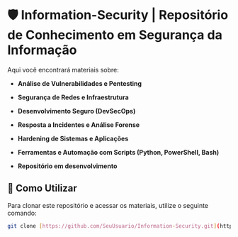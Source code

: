 # 🛡️ Information-Security | Repositório de Conhecimento em Segurança da Informação

Aqui você encontrará materiais sobre:
* **Análise de Vulnerabilidades e Pentesting**
* **Segurança de Redes e Infraestrutura**
* **Desenvolvimento Seguro (DevSecOps)**
* **Resposta a Incidentes e Análise Forense**
* **Hardening de Sistemas e Aplicações**
* **Ferramentas e Automação com Scripts (Python, PowerShell, Bash)**

* **Repositório em desenvolvimento** 

## 🚀 Como Utilizar
Para clonar este repositório e acessar os materiais, utilize o seguinte comando:

```bash
git clone [https://github.com/SeuUsuario/Information-Security.git](https://github.com/SeuUsuario/Information-Security.git)
